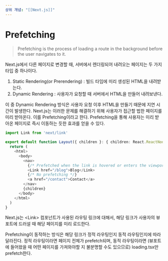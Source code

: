 ```yaml
---
상위 개념: "[[Next.js]]"
---
```

# Prefetching
> Prefetching is the process of loading a route in the background before the user navigates to it.


Next.js에서 다른 페이지로 변경할 때, 서버에서 렌더링되어 내려오는 페이지는 두 가지 타입 중 하나이다.

1. Static Rendering(or Prerendering) : 빌드 타임에 미리 생성된 HTML을 내려받는다.
2. Dynamic Rendering : 사용자가 요청할 때 서버에서 HTML을 만들어 내려보낸다.

이 중 Dynamic Rendering 방식은 사용자 요청 이후 HTML을 만들기 때문에 지연 시간이 발생한다. Next.js는 이러한 문제를 해결하기 위해 사용자가 접근할 법한 페이지를 미리 받아온다. 이를 Prefetching이라고 한다. Prefetching을 통해 사용자는 미리 받아온 페이지로 즉시 이동하는 듯한 효과를 얻을 수 있다.

```ts
import Link from 'next/link'
 
export default function Layout({ children }: { children: React.ReactNode }) {
  return (
    <html>
      <body>
        <nav>
          {/* Prefetched when the link is hovered or enters the viewport */}
          <Link href="/blog">Blog</Link>
          {/* No prefetching */}
          <a href="/contact">Contact</a>
        </nav>
        {children}
      </body>
    </html>
  )
}
```

Next.js는 \<Link> 컴포넌트가 사용된 라우팅 링크에 대해서, 해당 링크가 사용자의 뷰포트에 드러설 때 해당 페이지를 미리 로드한다.

Prefetching이 동작하는 방식은 해당 링크가 정적 라우팅인지 동적 라우팅인지에 따라 달라진다. 정적 라우팅이라면 페이지 전체가 prefetch되며, 동적 라우팅이라면 (뷰포트에 들어왔을 때 어떤 페이지를 가져와야할 지 불분명할 수도 있으므로) loading.tsx만 prefetch한다. 